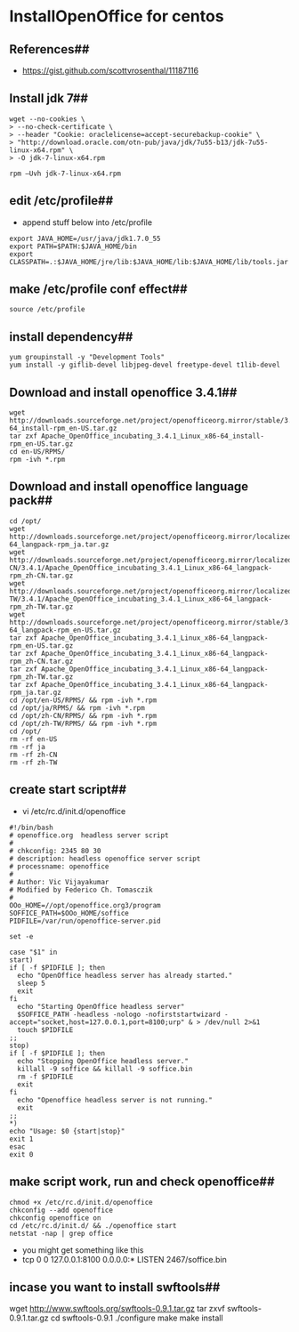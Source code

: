 # InstallOpenOffice for centos

## References##
* https://gist.github.com/scottvrosenthal/11187116

## Install jdk 7##
```shell
wget --no-cookies \
> --no-check-certificate \
> --header "Cookie: oraclelicense=accept-securebackup-cookie" \
> "http://download.oracle.com/otn-pub/java/jdk/7u55-b13/jdk-7u55-linux-x64.rpm" \
> -O jdk-7-linux-x64.rpm

rpm –Uvh jdk-7-linux-x64.rpm
```

## edit /etc/profile##
* append stuff below into /etc/profile
```
export JAVA_HOME=/usr/java/jdk1.7.0_55
export PATH=$PATH:$JAVA_HOME/bin
export CLASSPATH=.:$JAVA_HOME/jre/lib:$JAVA_HOME/lib:$JAVA_HOME/lib/tools.jar
```

## make /etc/profile conf effect##
```shell
source /etc/profile
```

## install dependency##
```shell
yum groupinstall -y "Development Tools"
yum install -y giflib-devel libjpeg-devel freetype-devel t1lib-devel
```

## Download and install openoffice 3.4.1##
```shell
wget http://downloads.sourceforge.net/project/openofficeorg.mirror/stable/3.4.1/Apache_OpenOffice_incubating_3.4.1_Linux_x86-64_install-rpm_en-US.tar.gz
tar zxf Apache_OpenOffice_incubating_3.4.1_Linux_x86-64_install-rpm_en-US.tar.gz
cd en-US/RPMS/
rpm -ivh *.rpm
```

## Download and install openoffice language pack##
```shell
cd /opt/
wget http://downloads.sourceforge.net/project/openofficeorg.mirror/localized/ja/3.4.1/Apache_OpenOffice_incubating_3.4.1_Linux_x86-64_langpack-rpm_ja.tar.gz
wget http://downloads.sourceforge.net/project/openofficeorg.mirror/localized/zh-CN/3.4.1/Apache_OpenOffice_incubating_3.4.1_Linux_x86-64_langpack-rpm_zh-CN.tar.gz
wget http://downloads.sourceforge.net/project/openofficeorg.mirror/localized/zh-TW/3.4.1/Apache_OpenOffice_incubating_3.4.1_Linux_x86-64_langpack-rpm_zh-TW.tar.gz
wget http://downloads.sourceforge.net/project/openofficeorg.mirror/stable/3.4.1/Apache_OpenOffice_incubating_3.4.1_Linux_x86-64_langpack-rpm_en-US.tar.gz
tar zxf Apache_OpenOffice_incubating_3.4.1_Linux_x86-64_langpack-rpm_en-US.tar.gz 
tar zxf Apache_OpenOffice_incubating_3.4.1_Linux_x86-64_langpack-rpm_zh-CN.tar.gz 
tar zxf Apache_OpenOffice_incubating_3.4.1_Linux_x86-64_langpack-rpm_zh-TW.tar.gz 
tar zxf Apache_OpenOffice_incubating_3.4.1_Linux_x86-64_langpack-rpm_ja.tar.gz
cd /opt/en-US/RPMS/ && rpm -ivh *.rpm 
cd /opt/ja/RPMS/ && rpm -ivh *.rpm 
cd /opt/zh-CN/RPMS/ && rpm -ivh *.rpm
cd /opt/zh-TW/RPMS/ && rpm -ivh *.rpm
cd /opt/
rm -rf en-US
rm -rf ja
rm -rf zh-CN
rm -rf zh-TW
```

## create start script##
* vi /etc/rc.d/init.d/openoffice
```shell
#!/bin/bash
# openoffice.org  headless server script
#
# chkconfig: 2345 80 30
# description: headless openoffice server script
# processname: openoffice
# 
# Author: Vic Vijayakumar
# Modified by Federico Ch. Tomasczik
#
OOo_HOME=//opt/openoffice.org3/program
SOFFICE_PATH=$OOo_HOME/soffice
PIDFILE=/var/run/openoffice-server.pid

set -e

case "$1" in
start)
if [ -f $PIDFILE ]; then
  echo "OpenOffice headless server has already started."
  sleep 5
  exit
fi
  echo "Starting OpenOffice headless server"
  $SOFFICE_PATH -headless -nologo -nofirststartwizard -accept="socket,host=127.0.0.1,port=8100;urp" & > /dev/null 2>&1
  touch $PIDFILE
;;
stop)
if [ -f $PIDFILE ]; then
  echo "Stopping OpenOffice headless server."
  killall -9 soffice && killall -9 soffice.bin
  rm -f $PIDFILE
  exit
fi
  echo "Openoffice headless server is not running."
  exit
;;
*)
echo "Usage: $0 {start|stop}"
exit 1
esac
exit 0
```

## make script work, run and check openoffice##
```shell
chmod +x /etc/rc.d/init.d/openoffice
chkconfig --add openoffice
chkconfig openoffice on
cd /etc/rc.d/init.d/ && ./openoffice start
netstat -nap | grep office
```
* you might get something like this
* tcp        0      0 127.0.0.1:8100          0.0.0.0:*  LISTEN     2467/soffice.bin 


## incase you want to install swftools##
wget http://www.swftools.org/swftools-0.9.1.tar.gz
tar zxvf swftools-0.9.1.tar.gz
cd swftools-0.9.1
./configure
make
make install
